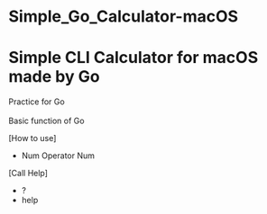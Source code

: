 # Simple_Go_Calculator-macOS
Simple CLI Calculator for macOS made by Go
====================
Practice for Go<br><br>Basic function of Go

[How to use]
- Num Operator Num

[Call Help]
- ?
- help
